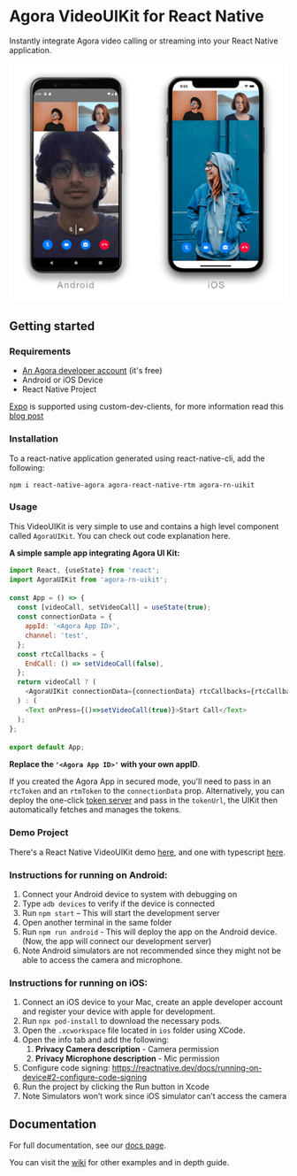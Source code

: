 # Agora VideoUIKit for React Native
Instantly integrate Agora video calling or streaming into your React Native application.

![img](UI%20Kit.png)

## Getting started

### Requirements
- [An Agora developer account](https://www.agora.io/en/blog/how-to-get-started-with-agora?utm_source=github&utm_repo=ReactNative-UIKit) (it's free)
- Android or iOS Device
- React Native Project

[Expo](https://expo.dev/) is supported using custom-dev-clients, for more information read this [blog post](https://www.agora.io/en/blog/building-a-video-calling-app-using-the-agora-sdk-on-expo-react-native/)



### Installation
To a react-native application generated using react-native-cli, add the following:

```
npm i react-native-agora agora-react-native-rtm agora-rn-uikit
```
### Usage

This VideoUIKit is very simple to use and contains a high level component called `AgoraUIKit`. You can check out code explanation here.

**A simple sample app integrating Agora UI Kit:**
```javascript
import React, {useState} from 'react';
import AgoraUIKit from 'agora-rn-uikit';

const App = () => {
  const [videoCall, setVideoCall] = useState(true);
  const connectionData = {
    appId: '<Agora App ID>',
    channel: 'test',
  };
  const rtcCallbacks = {
    EndCall: () => setVideoCall(false),
  };
  return videoCall ? (
    <AgoraUIKit connectionData={connectionData} rtcCallbacks={rtcCallbacks} />
  ) : (
    <Text onPress={()=>setVideoCall(true)}>Start Call</Text>
  );
};

export default App;
```

**Replace the `'<Agora App ID>'` with your own appID**.

If you created the Agora App in secured mode, you'll need to pass in an `rtcToken` and an `rtmToken` to the `connectionData` prop. Alternatively, you can deploy the one-click [token server](https://github.com/AgoraIO-Community/agora-token-service) and pass in the `tokenUrl`, the UIKit then automatically fetches and manages the tokens. 

### Demo Project
There's a React Native VideoUIKit demo [here](https://github.com/AgoraIO-Community/ReactNative-UIKit-example), and one with typescript [here](https://github.com/AgoraIO-Community/ReactNative-UIKit-example/tree/typescript).

### Instructions for running on Android:

1.  Connect your Android device to system with debugging on 
2.  Type `adb devices` to verify if the device is connected 
3.  Run `npm start` – This will start the development server 
4.  Open another terminal in the same folder 
5.  Run `npm run android` - This will deploy the app on the Android device. (Now, the app will connect our development server)
6.  Note Android simulators are not recommended since they might not be able to access the camera and microphone.

### Instructions for running on iOS:

1.  Connect an iOS device to your Mac, create an apple developer account and register your device with apple for development.
2.  Run `npx pod-install` to download the necessary pods.
3.  Open the `.xcworkspace` file located in `ios` folder using XCode.
4.  Open the info tab and add the following: 
    1.  **Privacy Camera description** - Camera permission
    2.  **Privacy Microphone description** - Mic permission
5.  Configure code signing: https://reactnative.dev/docs/running-on-device#2-configure-code-signing
6.  Run the project by clicking the Run button in Xcode 
7.  Note Simulators won’t work since iOS simulator can’t access the camera

## Documentation

For full documentation, see our [docs page](https://agoraio-community.github.io/VideoUIKit-ReactNative/).

You can visit the [wiki](https://github.com/AgoraIO-Community/VideoUIKit-ReactNative/wiki) for other examples and in depth guide.
